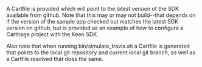 A Cartfile is provided which will point to the latest version of the SDK available from github. Note that this may or may not build--that depends on if the version of the sample app checked out matches the latest SDK version on github, but is provided as an example of how to configure a Carthage project with the Keen SDK.

Also note that when running bin/simulate_travis.sh a Cartfile is generated that points to the local git repository and current local git branch, as well as a Cartfile.resolved that does the same.